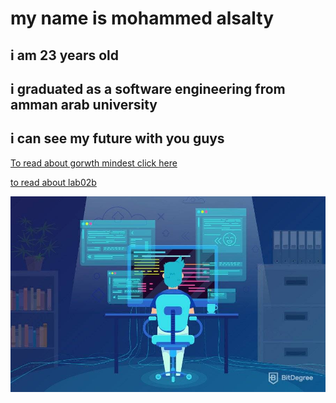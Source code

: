 # my name is mohammed alsalty

## i am 23 years old

## i graduated as a software engineering from amman arab university

## i can see my future with you guys

[To read about gorwth mindest click here](https://mhmdsalti.github.io/readfull.md/read1)

[to read about lab02b](https://mhmdsalti.github.io/readfull.md/read2)

![love programming](itsme.jpg)
